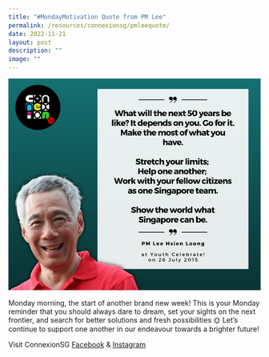 ```yaml
---
title: "#MondayMotivation Quote from PM Lee"
permalink: /resources/connexionsg/pmleequote/
date: 2022-11-21
layout: post
description: ""
image: ""
---
```


![](/images/connexionsg/2022/MotivationMonday%20Quote%20-%20PM%20Lee.png)

Monday morning, the start of another brand new week! This is your Monday reminder that you should always dare to dream, set your sights on the next frontier, and search for better solutions and fresh possibilities 🌞 Let’s continue to support one another in our endeavour towards a brighter future!


Visit ConnexionSG [Facebook](https://www.facebook.com/ConnexionSG) & [Instagram](https://www.instagram.com/connexionsg/)
